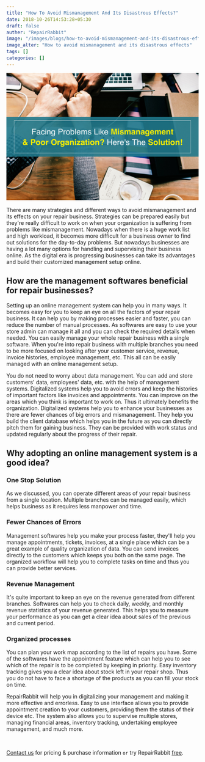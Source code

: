 ```yaml
---
title: "How To Avoid Mismanagement And Its Disastrous Effects?"
date: 2018-10-26T14:53:28+05:30
draft: false
auther: "RepairRabbit"
image: "/images/blogs/how-to-avoid-mismanagement-and-its-disastrous-effects.jpg"
image_alter: "How to avoid mismanagement and its disastrous effects"
tags: []
categories: []
---
```


<img src="/images/blogs/how-to-avoid-mismanagement-and-its-disastrous-effects.jpg" alt="How to avoid mismanagement and its disastrous effects"/>



There are many strategies and different ways to avoid mismanagement and its effects on your repair business. Strategies can be prepared easily but they're really difficult to work on when your organization is suffering from problems like mismanagement. Nowadays when there is a huge work list and high workload, it becomes more difficult for a business owner to find out solutions for the day-to-day problems. But nowadays businesses are having a lot many options for handling and supervising their business online. As the digital era is progressing businesses can take its advantages and build their customized management setup online.

## How are the management softwares beneficial for repair businesses?

Setting up an online management system can help you in many ways. It becomes easy for you to keep an eye on all the factors of your repair business. It can help you by making processes easier and faster, you can reduce the number of manual processes. As softwares are easy to use your store admin can manage it all and you can check the required details when needed. You can easily manage your whole repair business with a single software. When you're into repair business with multiple branches you need to be more focused on looking after your customer service, revenue, invoice histories, employee management, etc. This all can be easily managed with an online management setup.

You do not need to worry about data management. You can add and store customers' data, employees' data, etc. with the help of management systems. Digitalized systems help you to avoid errors and keep the histories of important factors like invoices and appointments. You can improve on the areas which you think is important to work on. Thus it ultimately benefits the organization. Digitalized systems help you to enhance your businesses as there are fewer chances of big errors and mismanagement. They help you build the client database which helps you in the future as you can directly pitch them for gaining business. They can be provided with work status and updated regularly about the progress of their repair. 

## Why adopting an online management system is a good idea? 

### One Stop Solution 

As we discussed, you can operate different areas of your repair business from a single location. Multiple branches can be managed easily, which helps business as it requires less manpower and time. 

### Fewer Chances of Errors

Management softwares help you make your process faster, they'll help you manage appointments, tickets, invoices, at a single place which can be a great example of quality organization of data. You can send invoices directly to the customers which keeps you both on the same page. The organized workflow will help you to complete tasks on time and thus you can provide better services.

### Revenue Management 

It's quite important to keep an eye on the revenue generated from different branches. Softwares can help you to check daily, weekly, and monthly revenue statistics of your revenue generated. This helps you to measure your performance as you can get a clear idea about sales of the previous and current period.

### Organized processes 

You can plan your work map according to the list of repairs you have. Some of the softwares have the appointment feature which can help you to see which of the repair is to be completed by keeping in priority. Easy inventory tracking gives you a clear idea about stock left in your repair shop. Thus you do not have to face a shortage of the products as you can fill your stock on time.


RepairRabbit will help you in digitalizing your management and making it more effective and errorless. Easy to use interface allows you to provide appointment creation to your customers, providing them the status of their device etc. The system also allows you to supervise multiple stores, managing financial areas, inventory tracking, undertaking employee management, and much more. 


<br>

<a href="mailto:contact@repairrabbit.co?subject=Query of RepairRabbit" target="_blank">Contact us</a> for pricing & purchase information `or` try RepairRabbit <a href="https://demo.repairrabbit.co/admin" rel="noopener" target="_blank" title="RepairRabbit Demo">free</a>.

<br>